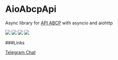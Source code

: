 
# AioAbcpApi
Async library for [API ABCP](https://www.abcp.ru/wiki/ABCP.API "API ABCP") with asyncio and aiohttp

![](https://img.shields.io/github/stars/bl4ckm45k/aioabcpapi.svg) ![](https://img.shields.io/github/forks/bl4ckm45k/aioabcpapi.svg)  ![](https://img.shields.io/github/issues/bl4ckm45k/aioabcpapi.svg) ![](https://img.shields.io/pypi/dm/aioabcpapi.svg?)

###Links

[Telegram Chat](https://t.me/aioabcpapi "Telegram Chat")
